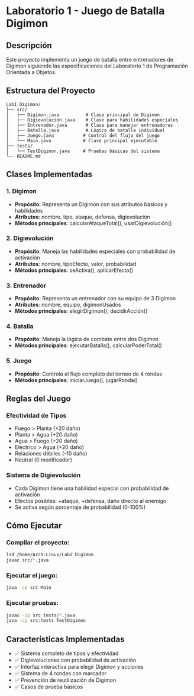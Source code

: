 
# Laboratorio 1 - Juego de Batalla Digimon

## Descripción
Este proyecto implementa un juego de batalla entre entrenadores de Digimon siguiendo las especificaciones del Laboratorio 1 de Programación Orientada a Objetos.

## Estructura del Proyecto
```
Lab1_Digimon/
├── src/
│   ├── Digimon.java          # Clase principal de Digimon
│   ├── Digievolución.java    # Clase para habilidades especiales
│   ├── Entrenador.java       # Clase para manejar entrenadores
│   ├── Batalla.java          # Lógica de batalla individual
│   ├── Juego.java           # Control del flujo del juego
│   └── Main.java            # Clase principal ejecutable
├── tests/
│   └── TestDigimon.java     # Pruebas básicas del sistema
└── README.md
```

## Clases Implementadas

### 1. Digimon
- **Propósito**: Representa un Digimon con sus atributos básicos y habilidades
- **Atributos**: nombre, tipo, ataque, defensa, digievolución
- **Métodos principales**: calcularAtaqueTotal(), usarDigievolución()

### 2. Digievolución
- **Propósito**: Maneja las habilidades especiales con probabilidad de activación
- **Atributos**: nombre, tipoEfecto, valor, probabilidad
- **Métodos principales**: seActiva(), aplicarEfecto()

### 3. Entrenador
- **Propósito**: Representa un entrenador con su equipo de 3 Digimon
- **Atributos**: nombre, equipo, digimonUsados
- **Métodos principales**: elegirDigimon(), decidirAcción()

### 4. Batalla
- **Propósito**: Maneja la lógica de combate entre dos Digimon
- **Métodos principales**: ejecutarBatalla(), calcularPoderTotal()

### 5. Juego
- **Propósito**: Controla el flujo completo del torneo de 4 rondas
- **Métodos principales**: iniciarJuego(), jugarRonda()

## Reglas del Juego

### Efectividad de Tipos
- Fuego > Planta (+20 daño)
- Planta > Agua (+20 daño)  
- Agua > Fuego (+20 daño)
- Eléctrico > Agua (+20 daño)
- Relaciones débiles (-10 daño)
- Neutral (0 modificador)

### Sistema de Digievolución
- Cada Digimon tiene una habilidad especial con probabilidad de activación
- Efectos posibles: +ataque, +defensa, daño directo al enemigo
- Se activa según porcentaje de probabilidad (0-100%)

## Cómo Ejecutar

### Compilar el proyecto:
```bash
lsd /home/Arch-Linux/Lab1_Digimon
javac src/*.java
```

### Ejecutar el juego:
```bash
java -cp src Main
```

### Ejecutar pruebas:
```bash
javac -cp src tests/*.java
java -cp src:tests TestDigimon
```

## Características Implementadas
- ✅ Sistema completo de tipos y efectividad
- ✅ Digievoluciones con probabilidad de activación
- ✅ Interfaz interactiva para elegir Digimon y acciones
- ✅ Sistema de 4 rondas con marcador
- ✅ Prevención de reutilización de Digimon
- ✅ Casos de prueba básicos

